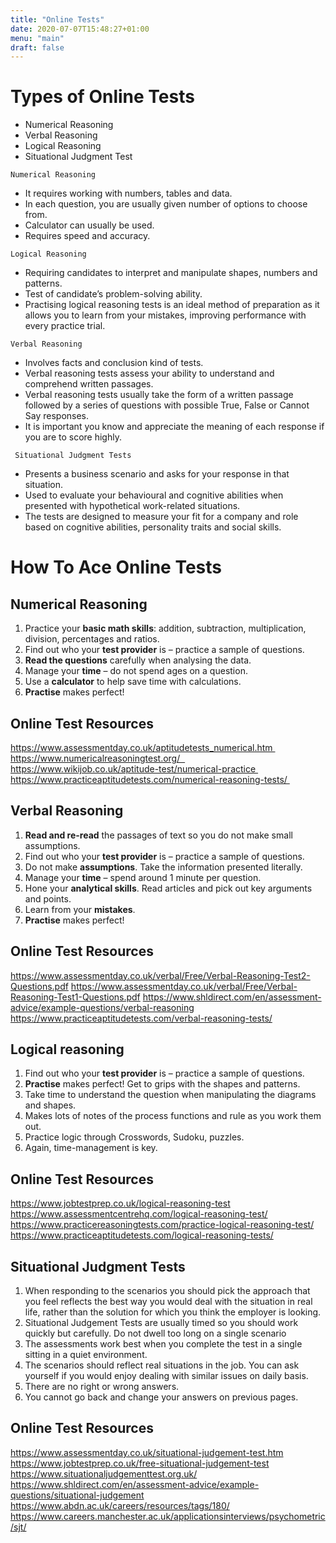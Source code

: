 ```yaml
---
title: "Online Tests"
date: 2020-07-07T15:48:27+01:00
menu: "main"
draft: false
---
```


# Types of Online Tests
- Numerical Reasoning
- Verbal Reasoning 
- Logical Reasoning
- Situational Judgment Test

``` Numerical Reasoning ```
- It requires working with numbers, tables and data.
- In each question, you are usually given number of options to choose from.
- Calculator can usually be used. 
- Requires speed and accuracy.

``` Logical Reasoning ```
- Requiring candidates to interpret and manipulate shapes, numbers and patterns.
-  Test of candidate’s problem-solving ability.
- Practising logical reasoning tests is an ideal method of preparation as it allows you to learn from your mistakes, improving performance with every practice trial.

``` Verbal Reasoning ```
- Involves facts and conclusion kind of tests.
- Verbal reasoning tests assess your ability to understand and comprehend written passages. 
- Verbal reasoning tests usually take the form of a written passage followed by a series of questions with possible True, False or Cannot Say responses. 
- It is important you know and appreciate the meaning of each response if you are to score highly.

``` Situational Judgment Tests```
- Presents a business scenario and asks for your response in that situation.
- Used to evaluate your behavioural and cognitive abilities when presented with hypothetical work-related situations.
- The tests are designed to measure your fit for a company and role based on cognitive abilities, personality traits and social skills.

# How To Ace Online Tests
## Numerical Reasoning
1. Practice your **basic math skills**: addition, subtraction, multiplication, division, percentages and ratios. 
2. Find out who your **test provider** is – practice a sample of questions.
3. **Read the questions** carefully when analysing the data.
4. Manage your **time** – do not spend ages on a question.
5. Use a **calculator** to help save time with calculations.
6. **Practise** makes perfect!

## Online Test Resources
https://www.assessmentday.co.uk/aptitudetests_numerical.htm   
https://www.numericalreasoningtest.org/  
https://www.wikijob.co.uk/aptitude-test/numerical-practice   
https://www.practiceaptitudetests.com/numerical-reasoning-tests/    

## Verbal Reasoning
1. **Read and re-read** the passages of text so you do not make small assumptions. 
2. Find out who your **test provider** is – practice a sample of questions.
3. Do not make **assumptions**. Take the information presented literally.
4. Manage your **time** – spend around 1 minute per question.
5. Hone your **analytical skills**. Read articles and pick out key arguments and points. 
6. Learn from your **mistakes**.
7. **Practise** makes perfect!

## Online Test Resources
https://www.assessmentday.co.uk/verbal/Free/Verbal-Reasoning-Test2-Questions.pdf
 https://www.assessmentday.co.uk/verbal/Free/Verbal-Reasoning-Test1-Questions.pdf
https://www.shldirect.com/en/assessment-advice/example-questions/verbal-reasoning
https://www.practiceaptitudetests.com/verbal-reasoning-tests/

## Logical reasoning
1. Find out who your **test provider** is – practice a sample of questions.
2. **Practise** makes perfect! Get to grips with the shapes and patterns.
3. Take time to understand the question when manipulating the diagrams and shapes.
4. Makes lots of notes of the process functions and rule as you work them out.
5. Practice logic through Crosswords, Sudoku, puzzles.
6. Again, time-management is key.

## Online Test Resources
https://www.jobtestprep.co.uk/logical-reasoning-test
https://www.assessmentcentrehq.com/logical-reasoning-test/
https://www.practicereasoningtests.com/practice-logical-reasoning-test/
https://www.practiceaptitudetests.com/logical-reasoning-tests/

## Situational Judgment Tests
1.  When responding to the scenarios you should pick the approach that you feel reflects the best way you would deal with the situation in real life, rather than the solution for which you think the employer is looking.
2. Situational Judgement Tests are usually timed so you should work quickly but carefully. Do not dwell too long on a single scenario
3. The assessments work best when you complete the test in a single sitting in a quiet environment.
4. The scenarios should reflect real situations in the job. You can ask yourself if you would enjoy dealing with similar issues on daily basis.
5. There are no right or wrong answers.
6. You cannot go back and change your answers on previous pages.

## Online Test Resources
https://www.assessmentday.co.uk/situational-judgement-test.htm
https://www.jobtestprep.co.uk/free-situational-judgement-test
https://www.situationaljudgementtest.org.uk/
https://www.shldirect.com/en/assessment-advice/example-questions/situational-judgement
 https://www.abdn.ac.uk/careers/resources/tags/180/
https://www.careers.manchester.ac.uk/applicationsinterviews/psychometric/sjt/
